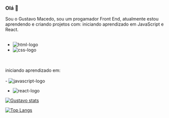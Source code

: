 ### Olá 👋

Sou o Gustavo Macedo, sou um progamador Front End, atualmente estou aprendendo e criando projetos com:  iniciando aprendizado em JavaScript e React.
<br/>
<br/>
- <img src="https://img.shields.io/badge/HTML-239120?style=for-the-badge&logo=html5&logoColor=white" alt="html-logo"/>
- <img src="https://img.shields.io/badge/CSS-239120?&style=for-the-badge&logo=css3&logoColor=white" alt="css-logo"/>
<br/>
<br/>
  iniciando aprendizado em:
  <br/>
  <br/>
 - <img src="https://img.shields.io/badge/JavaScript-323330?style=for-the-badge&logo=javascript&logoColor=F7DF1E" alt="javascript-logo"/>
   
 - <img src="https://img.shields.io/badge/React-20232A?style=for-the-badge&logo=react&logoColor=61DAFB" alt="react-logo"/>


[![Gustavo stats](https://github-readme-stats.vercel.app/api?username=Gustavomacedo92)](https://github.com/anuraghazra/github-readme-stats)

[![Top Langs](https://github-readme-stats.vercel.app/api/top-langs/?username=Gustavomacedo92)](https://github.com/anuraghazra/github-readme-stats)

